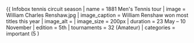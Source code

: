 {{ Infobox tennis circuit season | name = 1881 Men's Tennis tour | image = William Charles Renshaw.jpg | image_caption = William Renshaw won most titles this year | image_alt = | image_size = 200px | duration = 23 May – 10 November | edition = 5th | tournaments = 32 (Amateur) | categories = important (5 )
